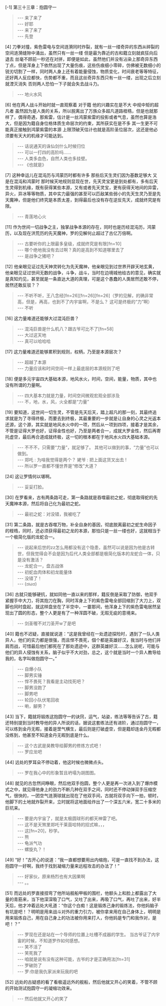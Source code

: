 
[-1] 第三十三章：抱圆守一
>--- 来了来了<br>
>--- 好耶<br>
>--- 来了来了<br>
>--- 先登<br>

[4] 刀拳对撞，紫色雷电与空间涟漪同时炸裂，就有一丝一缕奇异的东西从碎裂的空间涟漪缝隙中涌出，虽然只有一丝一缕 但是最为靠近的古和籍立刻就疯狂向后退去 丝毫不顾前一秒还在对拼，即便是如此，虽然他们并没有沾染上那奇异东西丁点，但是浑身上下依然出现了大量伤痕，这些伤痕细小零碎，仿佛被无数细小的锐刃切割了一样，同时两人身上还有着能量侵蚀，物质变化，时间衰老等等特征，还好两人反应都快，伤势都不重，而且这丝奇异东西只有一丝一缕，出现之后立刻就湮灭消失 否则两人恐怕一下子就会失去战斗力。
>--- 地火水风<br>

[6] 他在两人战斗开始时就一直观察着 对于籍 他的兴趣实在是不大 中规中矩的超凡者 虽然因为是人类的关系，所以脱离出了万族众多超凡道路桎梏，但是也就那样了，偶得奇遇，那紫雷，估计是一丝鸿蒙紫雷的投影或者气息，虽然也算是浩大，但是因为籍自身位格体质生命层次的约束，其所获实在是不多 其一生更不可能真正接触到鸿蒙紫雷的本源 上限顶破天估计也就是高阶圣位层次，这还是他必须要有天大的机缘才可能达到。
>--- 话说通天的诛仙剑什么时候归位<br>
>--- 可以一打四的高阶吗……<br>
>--- 人类多血色，自然人类也多挂壁。<br>
>--- 《也就是》<br>

[7] 这种幸运儿在混沌历与鸿蒙历时都有许多 那些后天生灵们因为基数足够大 又是在混沌和鸿蒙时 那时候天地规则显现在世，先天灵宝更是到处都有，多有后天生灵得到机缘，既有获得某些本源，又有或者先天灵宝，更有获得天地间的异雷，异火，异冰等等物质，其中实力最强的甚至可以匹敌某些弱小的先天生灵乃至是先天魔神，但是他们终究是本质太差，到得最后也没有存在逆反先天，成就终究是有限。
>--- 青莲地心火<br>

[11] 作为世间一切战争之主，独掌战争本源的存在，同时也是历经混沌历，鸿蒙历，以及现在洪荒历的先天魔神，罗的见解何止超过了古亿万倍啊。
>--- 古要听你的上限最多皇级，成就终究是有限[fn=10]<br>
>--- 哪个绝地我没有去过啊？真的是高到不知道哪里去了<br>
>--- 是战争之猪吧？<br>

[12] 他亲眼见证过先天神灵转化为先天魔神，他亲眼见到过世界开辟天地玄黄，他亲眼见证过世间无数的战争，斗争，战斗，当时在边境城他给古的意见，确实就是真知灼见，甚至就是一条直达大道的真理，可是这个愚蠢的人类居然还敢不停，居然还敢反驳？？
>--- 不听不听，王八念经[fn=26][fn=26][fn=26]（罗的见解，的确非常高，但是，再高，也到不了内宇宙啊，不是么？ 这可是终极的“力”啊）<br>
>--- 不听<br>

[16] 这力量难道还能够大过混沌巨兽？
>--- 混沌巨兽是什么机八？跟古爷可比不了[fn=58]<br>
>--- 大过这天地<br>
>--- 真可以哈哈哈<br>

[17] 这力量难道还能够累积到规则，权柄，乃至是本源层次？
>--- 超越了本源<br>
>--- 力量应该和时间空间一样上最底层的本源规则了吧<br>

[18] 便是多元宇宙四大基础本源，地风水火，时间，空间，能量，物质，其中也没有所谓的力量啊。
>--- 四大基本力就是力量，时间空间微观宏观全部涉及<br>
>--- 不，地，水，风，火全都是“力量”<br>

[19] 要知道，这世间一切生灵，不管是先天后天，踏上超凡的那一刻，其最终追求就是为了寻得终极，而要去到终极，其最重要的一步就是让自身的心灵之光返本还源，这个源，其实就是地风水火中的一项，然后从一项到四项，接着才是其余，不管是证得大罗也好，证得金性也好，乃至是两者合一，成就大罗金性，然后再寄托虚空，最后再合道成就终极，这一切的根本都在于地风水火四大基础本源。
>--- 不不不，只需要“力量”，就足够了。    其他可以做到的事，“力量”也可以做到。<br>
>--- 郑吒 : 为啥我觉得是两个？
姥爷 : 把上面这货叉出去 !<br>
>--- 所以罗一直都不懂世界是“修改”大道？<br>

[24] 这让罗情何以堪啊。
>--- 妥妥打脸。<br>

[30] 在罗看来，古有两条路可走，第一条路就是吞噬最初之蛇，彻底取得蛇的先天魔神本源，然后将自己化为最初之蛇。
>--- 最初之蛇：对没错，我被吃了<br>

[31] 第二条路，就是古吞噬万物，补全自身的基因，彻底脱离最初之蛇生命因子的桎梏，同时，还必须获得最初之龙的本源，那怕只是一丝一缕也好，这就相当于一个极简化版的龙蛇合一。
>--- 说起来后世的zz怎么用都没有这个隐患，虽然可以说是因为他是古转世，但我觉得会不会是因为后代人类全部都是极简化版本的龙蛇合一体，只是没有激活？<br>
>--- 龙蛇合一，盘古战体<br>
>--- 初蛇血肉体和初龙能量体<br>
>--- 没错了！<br>
>--- (ಡωಡ)<br>

[36] 古就只能够硬抗，就如同他一直以来的那样，籍反倒是采取了防御，他双手紧握手中大刀，将其抱刀在胸，同时浑身上下的紫色雷电全部回缩到了大刀上，双脚也同时盘起，就这样盘坐在了半空中，一霎那间，他浑身上下的紫色雷电居然呈现出了圆的形态，整个人更是有了一种浑圆不破，无瑕无疵的意境来。
>--- 剑圣喔不对刀圣开w了是吧<br>

[40] 籍也不迟疑，直接就说道：“这是我曾经在一处遗迹探险时，遇到了一队人类异人，他们的实力都是很强，而且悍不畏死，個个都是英雄好汉，我当时与他们并肩而战，可惜最后他们都死在了那处遗迹中，这群英雄好汉……怎么说呢，可能与他们的异人侵蚀有关系，脑子似乎不大对劲，总之，这个就是当时一个异人教导给我的，名字叫做抱圆守一。”
>--- 自爆小队<br>
>--- 脚男实锤<br>
>--- 悍不畏死？我看是主动找死吧？<br>
>--- 脚男没跑了<br>
>--- 脚男吧<br>
>--- 轮回小队伏笔回收<br>
>--- 喲，腳男？<br>

[43] 当下，籍就将锻炼这抱圆守一的诀窍，运气，站姿，练法等等告诉了古，籍还特别提到当时教导他的异人所说的话，据说这套练法还有进阶，通过抱圆守一，可以练到金丹无暇，接着是罡气横生，最后则是打破虚空，但是籍却连金丹无暇都没练到，他甚至不知道金丹无暇到底是什么。
>--- 这个古武是昊教导给脚男的修炼方式吧！<br>
>--- 罗应龙吧<br>

[44] 远处的罗耳朵不停动着，他这时候也微微点头。
>--- 罗在我心中的形象暂且坍塌为胡图图。<br>

[48] 就见的古忽然间睁眼，然后他双手抱圆，整个人更是再一次进入到了爆炸模式之中，就见得他身上的劲力不断几种在双手之间，同时还不停动弹双手压缩空气，很快的，一团空气涟漪球就出现在了他双手间，古就将双手向下一拍，顿时，他脚下的土地就炸裂开来，立时就将这地面给炸出了一个深五六米，宽二十多米的巨坑来。
>--- 要是内宇宙了，就是太极圆球形的都天神雷了吧。<br>
>--- 这不是天煞里郑吒干莱茵哈特的招式嘛，，，<br>
>--- 这[fn=20]，秒学。<br>
>--- 熊<br>
>--- 龟派气功<br>
>--- 螺旋丸？！<br>

[49] “好！”古开心的说道：“我一直都想要用出内缩炮，可是一直找不到办法，这抱圆守一好啊，我终于找到凝缩力量来远程攻击的办法了！”
>--- 好家伙，原来杨烈也有大因果啊<br>
>--- 。。<br>

[51] 而远处的罗直接捏弯了他所站舰船甲板的围栏，他额头上和脸上都露出了大量的青筋来，当下他深深吸了口气，又吐了出来，再吸了口气，再吐了出来，好半天后，他才冲着远处大吼道：“你这个白痴！这是锻炼己身的锻炼法，你他妈脑子有坑是吧！？明明是用来战斗对外的重力引力，被你拿来用在自己身体上，明明是用来锻炼自己，用在自己身上的功法被你用来打人，你他妈是专门和我作对，是吧！？”
>--- 罗现在还是站在一个导师的位置上吐槽不成器的学生。
当古爷证了内宇宙的时候，不知道罗作如何感想。<br>
>--- 笑不活了<br>
>--- 笑死我了<br>
>--- 咱就是说有没有这种可能，古爷的才是正确用法[fn=31]<br>
>--- 罗破防了<br>
>--- 罗:你是我仇家派来玩我的吧<br>

[52] 远处的古疑惑的看了看极遥远外的舰船，然后他就又开心的笑着，不管不顾的开始测试抱圆守一的凝缩功效来。
>--- 然后他就又开心的笑了<br>
